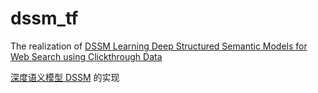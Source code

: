 # dssm_tf
The realization of [DSSM Learning Deep Structured Semantic Models for Web Search using Clickthrough Data](https://www.microsoft.com/en-us/research/wp-content/uploads/2016/02/cikm2013_DSSM_fullversion.pdf)

[深度语义模型 DSSM](https://www.microsoft.com/en-us/research/wp-content/uploads/2016/02/cikm2013_DSSM_fullversion.pdf) 的实现
